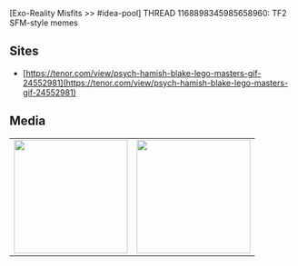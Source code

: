 [Exo-Reality Misfits >> #idea-pool] THREAD 1168898345985658960: TF2 SFM-style memes 

## Sites
- [https://tenor.com/view/psych-hamish-blake-lego-masters-gif-24552981](https://tenor.com/view/psych-hamish-blake-lego-masters-gif-24552981)


## Media
<table>
<tr>
<td><img src="https://cdn.discordapp.com/attachments/1168898345985658960/1169504555940184114/image0.gif?ex=65bb287e&is=65a8b37e&hm=5f0ce340bbb7372b9fd09bd118c445a74394628d763490a6e4cb13f44fbbec6c&" width="200"/></td>
<td><img src="https://cdn.discordapp.com/attachments/1168898345985658960/1169255346636861511/giphy.gif?ex=65ba4066&is=65a7cb66&hm=cf5946e5c20032442492feeca99aabde236390760c83c3008b8c333d090109be&" width="200"/></td>
</tr>
</table>
